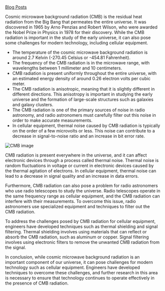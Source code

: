 [Blog Posts](blogs.php)

Cosmic microwave background radiation (CMB) is the residual heat radiation from the Big Bang that permeates the entire
universe. It was discovered in 1965 by Arno Penzias and Robert Wilson, who were awarded the Nobel Prize in Physics in
1978 for their discovery. While the CMB radiation is important in the study of the early universe, it can also pose some
challenges for modern technology, including cellular equipment.

- The temperature of the cosmic microwave background radiation is around 2.7 Kelvin (-270.45 Celsius or -454.81
  Fahrenheit).
- The frequency of the CMB radiation is in the microwave range, with wavelengths between 1 millimeter and 10
  centimeters.
- CMB radiation is present uniformly throughout the entire universe, with an estimated energy density of around 0.26
  electron volts per cubic meter.
- The CMB radiation is anisotropic, meaning that it is slightly different in different directions. This anisotropy is
  important in studying the early universe and the formation of large-scale structures such as galaxies and galaxy
  clusters.
- The CMB radiation is one of the primary sources of noise in radio astronomy, and radio astronomers must carefully
  filter out this noise in order to make accurate measurements.
- In cellular equipment, thermal noise caused by CMB radiation is typically on the order of a few microvolts or less.
  This noise can contribute to a decrease in signal-to-noise ratio and an increase in bit error rate.

<img src="https://upload.wikimedia.org/wikipedia/commons/thumb/3/3c/Ilc_9yr_moll4096.png/800px-Ilc_9yr_moll4096.png" alt="CMB image" />

CMB radiation is present everywhere in the universe, and it can affect electronic devices through a process called
thermal noise. Thermal noise is random fluctuations in voltage or current in electronic devices caused by the thermal
agitation of electrons. In cellular equipment, thermal noise can lead to a decrease in signal quality and an increase in
data errors.

Furthermore, CMB radiation can also pose a problem for radio astronomers who use radio telescopes to study the universe.
Radio telescopes operate in the same frequency range as cellular equipment, and the CMB radiation can interfere with
their measurements. To overcome this issue, radio astronomers use specialized equipment and techniques to filter out the
CMB radiation.

To address the challenges posed by CMB radiation for cellular equipment, engineers have developed techniques such as
thermal shielding and signal filtering. Thermal shielding involves using materials that can reflect or absorb the CMB
radiation, such as aluminum or copper. Signal filtering involves using electronic filters to remove the unwanted CMB
radiation from the signal.

In conclusion, while cosmic microwave background radiation is an important component of our universe, it can pose
challenges for modern technology such as cellular equipment. Engineers have developed techniques to overcome these
challenges, and further research in this area is necessary to ensure that technology continues to operate effectively in
the presence of CMB radiation.
